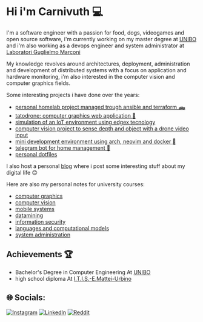 # Hi i'm Carnivuth 💻

I'm a software engineer with a passion for food, dogs, videogames and open source software, i'm currently working on my master degree at [UNIBO](https://www.unibo.it/it) and i'm also working as a devops engineer and system administrator at [Laboratori Guglielmo Marconi](https://www.labs.it)

My knowledge revolves around architectures, deployment, administration and development of distributed systems with a focus on application and hardware monitoring, i'm also interested in the computer vision and computer graphics fields.

Some interesting projects i have done over the years:

- [personal homelab project managed trough ansible and terraform 🛻](https://github.com/carnivuth/labcraft)
- [tatodrone: computer graphics web application 🚁](https://github.com/carnivuth/tatodrone)
- [simulation of an IoT environment using edgex tecnology](https://github.com/carnivuth/edgex_iot_simulation)
- [computer vision project to sense depth and object with a drone video input](https://github.com/carnivuth/stereo_robot_navigation)
- [mini development environment using arch, neovim and docker 🐳](https://github.com/carnivuth/toolbox)
- [telegram bot for home management 🤖](https://github.com/carnivuth/curiel_bot)
- [personal dotfiles](https://github.com/carnivuth/scripts)

I also host a personal [blog](https://www.carnivuth.org) where i post some interesting stuff about my digital life 😊

Here are also my personal notes for university courses:

- [computer graphics](https://carnivuth.github.io/computer_graphics)
- [computer vision](https://carnivuth.github.io/computer_vision)
- [mobile systems](https://carnivuth.github.io/mobile_systems)
- [datamining](https://carnivuth.github.io/computer_vision)
- [information security](https://carnivuth.github.io/sicurezza_informazione)
- [languages and computational models](https://carnivuth.github.io/linguaggi_modelli_computazionali)
- [system administration](https://github.com/carnivuth/LAS)

##  Achievements 🏆

  - Bachelor's Degree in Computer Engineering At [UNIBO](https://www.unibo.it/it)
  - high school diploma At [I.T.I.S.-E.Mattei-Urbino](https://www.itisurbino.edu.it/)

## 🌐 Socials:
[![Instagram](https://img.shields.io/badge/Instagram-%23E4405F.svg?logo=Instagram&logoColor=white)](https://instagram.com/longhi.matteo) [![LinkedIn](https://img.shields.io/badge/LinkedIn-%230077B5.svg?logo=linkedin&logoColor=white)](https://linkedin.com/in/matteo-longhi-b3a433247) [![Reddit](https://img.shields.io/badge/Reddit-%23FF4500.svg?logo=Reddit&logoColor=white)](https://reddit.com/user/carnivuth)
